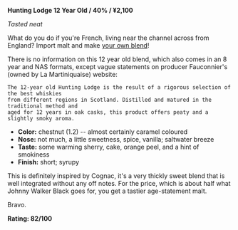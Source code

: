 ﻿**Hunting Lodge 12 Year Old / 40% / ¥2,100**

*Tasted neat*

What do you do if you're French, living near the channel across from England?  Import malt and make [your own blend](https://www.whiskybase.com/whiskies/whisky/117338/hunting-lodge-12-year-old)!

There is no information on this 12 year old blend, which also comes in an 8 year and NAS formats, except vague statements on producer Fauconnier's (owned by La Martiniquaise) website:

    The 12-year old Hunting Lodge is the result of a rigorous selection of the best whiskies 
    from different regions in Scotland. Distilled and matured in the traditional method and 
    aged for 12 years in oak casks, this product offers peaty and a slightly smoky aroma.

* **Color:** chestnut (1.2) -- almost certainly caramel coloured
* **Nose:** not much, a little sweetness, spice, vanilla; saltwater breeze
* **Taste:** some warming sherry, cake, orange peel, and a hint of smokiness
* **Finish:** short; syrupy

This is definitely inspired by Cognac, it's a very thickly sweet blend that is well integrated without any off notes.  For the price, which is about half what Johnny Walker Black goes for, you get a tastier age-statement malt.

Bravo.

**Rating: 82/100**